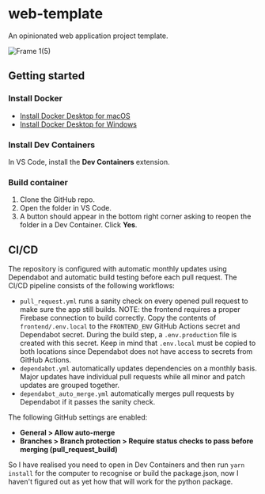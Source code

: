 # web-template

An opinionated web application project template.

![Frame 1(5)](https://github.com/jasozh/web-template/assets/48730262/62733269-c19d-4078-920f-d301af1c9593)

## Getting started

### Install Docker

- [Install Docker Desktop for macOS](https://docs.docker.com/desktop/install/mac-install/)
- [Install Docker Desktop for Windows](https://docs.docker.com/desktop/install/windows-install/)

### Install Dev Containers

In VS Code, install the **Dev Containers** extension.

### Build container

1. Clone the GitHub repo.
2. Open the folder in VS Code.
3. A button should appear in the bottom right corner asking to reopen the folder in a Dev Container. Click **Yes**.

## CI/CD

The repository is configured with automatic monthly updates using Dependabot and automatic build testing before each pull request. The CI/CD pipeline consists of the following workflows:

- `pull_request.yml` runs a sanity check on every opened pull request to make sure the app still builds. NOTE: the frontend requires a proper Firebase connection to build correctly. Copy the contents of `frontend/.env.local` to the `FRONTEND_ENV` GitHub Actions secret and Dependabot secret. During the build step, a `.env.production` file is created with this secret. Keep in mind that `.env.local` must be copied to both locations since Dependabot does not have access to secrets from GitHub Actions.
- `dependabot.yml` automatically updates dependencies on a monthly basis. Major updates have individual pull requests while all minor and patch updates are grouped together.
- `dependabot_auto_merge.yml` automatically merges pull requests by Dependabot if it passes the sanity check.

The following GitHub settings are enabled:

- **General > Allow auto-merge**
- **Branches > Branch protection > Require status checks to pass before merging (pull_request_build)**

So I have realised you need to open in Dev Containers and then run
`yarn install` for the computer to recognise or build the package.json, now I haven't figured out as yet how that will work for the python package.
